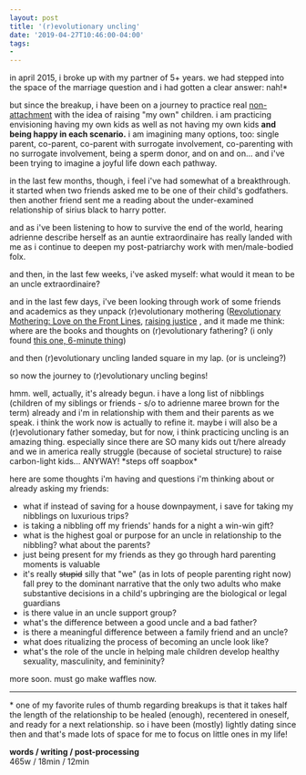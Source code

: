 ```yaml
---
layout: post
title: '(r)evolutionary uncling'
date: '2019-04-27T10:46:00-04:00'
tags:
- 
--- 
```


in april 2015, i broke up with my partner of 5+ years. we had stepped into the space of the marriage question and i had gotten a clear answer: nah!&#042; 

but since the breakup, i have been on a journey to practice real [non-attachment](https://www.awaken.com/2018/04/thich-nhat-hanh-explains-the-art-of-letting-go-and-it-isnt-what-you-think/) with the idea of raising "my own" children. i am practicing envisioning having my own kids as well as not having my own kids **and being happy in each scenario.** i am imagining many options, too: single parent, co-parent, co-parent with surrogate involvement, co-parenting with no surrogate involvement, being a sperm donor, and on and on... and i've been trying to imagine a joyful life down each pathway. 

in the last few months, though, i feel i've had somewhat of a breakthrough. it started when two friends asked me to be one of their child's godfathers. then another friend sent me a reading about the under-examined relationship of sirius black to harry potter. 

and as i've been listening to how to survive the end of the world, hearing adrienne describe herself as an auntie extraordinaire has really landed with me as i continue to deepen my post-patriarchy work with men/male-bodied folx. 

and then, in the last few weeks, i've asked myself: what would it mean to be an uncle extraordinaire? 

and in the last few days, i've been looking through work of some friends and academics as they unpack (r)evolutionary mothering ([Revolutionary Mothering: Love on the Front Lines](https://secure.pmpress.org/index.php?l=product_detail&p=746), [raising justice](https://kellybwarner.com) , and it made me think: where are the books and thoughts on (r)evolutionary fathering? (i only found [this one, 6-minute thing](https://www.salvationarmy.org.au/radio/light-and-life/revolutionary-fathering/))

and then (r)evolutionary uncling landed square in my lap.  (or is uncleing?) 

so now the journey to (r)evolutionary uncling begins! 

hmm. well, actually, it's already begun. i have a long list of nibblings (children of my siblings or friends - s/o to adrienne maree brown for the term) already and i'm in relationship with them and their parents as we speak. i think the work now is actually to refine it. maybe i will also be a (r)evolutionary father someday, but for now, i think practicing uncling is an amazing thing. especially since there are SO many kids out t/here already and we in america really struggle (because of societal structure) to raise carbon-light kids... ANYWAY! &#042;steps off soapbox&#042;

here are some thoughts i'm having and questions i'm thinking about or already asking my friends:

* what if instead of saving for a house downpayment, i save for taking my nibblings on luxurious trips?
* is taking a nibbling off my friends' hands for a night a win-win gift? 
* what is the highest goal or purpose for an uncle in relationship to the nibbling? what about the parents?
* just being present for my friends as they go through hard parenting moments is valuable
* it's really ~~stupid~~ silly that "we" (as in lots of people parenting right now) fall prey to the dominant narrative that the only two adults who make substantive decisions in a child's upbringing are the biological or legal guardians
* is there value in an uncle support group? 
* what's the difference between a good uncle and a bad father? 
* is there a meaningful difference between a family friend and an uncle? 
* what does ritualizing the process of becoming an uncle look like? 
* what's the role of the uncle in helping male children develop healthy sexuality, masculinity, and femininity? 

more soon. must go make waffles now. 

---

&#042; one of my favorite rules of thumb regarding breakups is that it takes half the length of the relationship to be healed (enough), recentered in oneself, and ready for a next relationship. so i have been (mostly) lightly dating since then and that's made lots of space for me to focus on little ones in my life!

<!-- hyperlink bank -->


<!-- &#042; = asterisk -->
<!-- &#039; = single quote '-->

**words / writing / post-processing**  
465w / 18min / 12min